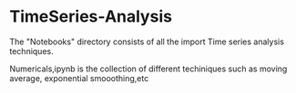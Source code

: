 # TimeSeries-Analysis
The "Notebooks" directory consists of all the import Time series analysis techniques.

Numericals,ipynb is the collection of different techiniques such as moving average, exponential smooothing,etc
